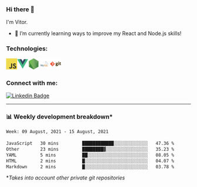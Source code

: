 ### Hi there 👋

I'm Vitor.

- 🌱 I’m currently learning ways to improve my React and Node.js skills!

### Technologies:
<img align="left" alt="Javascript" width="30px" src="https://raw.githubusercontent.com/github/explore/80688e429a7d4ef2fca1e82350fe8e3517d3494d/topics/javascript/javascript.png"/>
<img align="left" alt="VueJs" width="30px" src="https://raw.githubusercontent.com/github/explore/80688e429a7d4ef2fca1e82350fe8e3517d3494d/topics/vue/vue.png"/>
<img align="left" alt="Nodejs" width="30px" src="https://raw.githubusercontent.com/github/explore/80688e429a7d4ef2fca1e82350fe8e3517d3494d/topics/nodejs/nodejs.png" />
<img align="left" alt="Mysql" width="30px" src="https://raw.githubusercontent.com/github/explore/80688e429a7d4ef2fca1e82350fe8e3517d3494d/topics/mysql/mysql.png"/>
<img align="left" alt="Git" width="30px" src="https://raw.githubusercontent.com/github/explore/80688e429a7d4ef2fca1e82350fe8e3517d3494d/topics/git/git.png"/> 

<br /> <br />
### Connect with me:
[![Linkedin Badge](https://img.shields.io/badge/-LinkedIn-blue?style=flat-square&logo=Linkedin&logoColor=white&link=https://www.linkedin.com/in/felipefialho)](https://www.linkedin.com/in/vitorlc)

---

<!-- <p align="center"> <img src="https://komarev.com/ghpvc/?username=vitorlc&label=👀" alt="eitchtee" /> </p> -->
### :bar_chart: Weekly development breakdown*
<!--START_SECTION:waka-->
```text
Week: 09 August, 2021 - 15 August, 2021

JavaScript   30 mins         ████████████░░░░░░░░░░░░░   47.36 % 
Other        23 mins         ████████▓░░░░░░░░░░░░░░░░   35.23 % 
YAML         5 mins          ██░░░░░░░░░░░░░░░░░░░░░░░   08.05 % 
HTML         2 mins          █░░░░░░░░░░░░░░░░░░░░░░░░   04.07 % 
Markdown     2 mins          █░░░░░░░░░░░░░░░░░░░░░░░░   03.78 % 
```
<!--END_SECTION:waka-->

**Takes into account other private git repositories*
